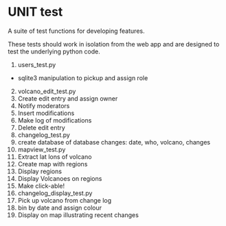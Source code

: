 # UNIT test

A suite of test functions for developing features.

These tests should work in isolation from the web app and are designed to test the underlying python code.

1. users_test.py
  * sqlite3 manipulation to pickup and assign role
2. volcano_edit_test.py
  1. Create edit entry and assign owner
  2. Notify moderators
  3. Insert modifications
  4. Make log of modifications
  5. Delete edit entry
3. changelog_test.py
  1. create database of database changes: date, who, volcano, changes
4. mapview_test.py
  1. Extract lat lons of volcano
  2. Create map with regions
  3. Display regions
  4. Display Volcanoes on regions
  5. Make click-able!
5. changelog_display_test.py
  1. Pick up volcano from change log
  2. bin by date and assign colour
  3. Display on map illustrating recent changes
